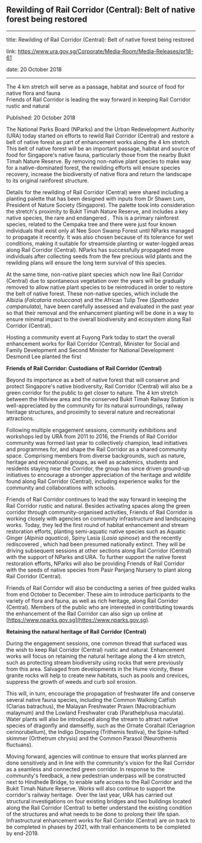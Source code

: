 ## Rewilding of Rail Corridor (Central): Belt of native forest being restored

---

title: Rewilding of Rail Corridor (Central): Belt of native forest being restored

link: https://www.ura.gov.sg/Corporate/Media-Room/Media-Releases/pr18-61

date: 20 October 2018

---

The 4 km stretch will serve as a passage, habitat and source of food for native flora and fauna  
Friends of Rail Corridor is leading the way forward in keeping Rail Corridor rustic and natural

Published: 20 October 2018

The National Parks Board (NParks) and the Urban Redevelopment Authority (URA) today started on efforts to rewild Rail Corridor (Central) and restore a belt of native forest as part of enhancement works along the 4 km stretch. This belt of native forest will be an important passage, habitat and source of food for Singapore's native fauna, particularly those from the nearby Bukit Timah Nature Reserve. By removing non-native plant species to make way for a native-dominated forest, the rewilding efforts will ensure species recovery, increase the biodiversity of native flora and return the landscape to its original rainforest structure.

Details for the rewilding of Rail Corridor (Central) were shared including a planting palette that has been designed with inputs from Dr Shawn Lum, President of Nature Society (Singapore). The palette took into consideration the stretch's proximity to Bukit Timah Nature Reserve, and includes a key native species, the rare and endangered .  This is a primary rainforest species, related to the Cempaka tree and there were just four known individuals that exist only at Nee Soon Swamp Forest until NParks managed to propagate it recently. It was also chosen because of its tolerance for wet conditions, making it suitable for streamside planting or water-logged areas along Rail Corridor (Central). NParks has successfully propagated more individuals after collecting seeds from the few precious wild plants and the rewilding plans will ensure the long term survival of this species.

At the same time, non-native plant species which now line Rail Corridor (Central) due to spontaneous vegetation over the years will be gradually removed to allow native plant species to be reintroduced in order to restore the belt of native forest. These non-native species, which include the Albizia (_Falcataria moluccana_) and the African Tulip Tree (_Spathodea campanulata_), have been carefully assessed and evaluated in the past year so that their removal and the enhancement planting will be done in a way to ensure minimal impact to the overall biodiversity and ecosystem along Rail Corridor (Central).

Hosting a community event at Fuyong Park today to start the overall enhancement works for Rail Corridor (Central), Minister for Social and Family Development and Second Minister for National Development Desmond Lee planted the first

**Friends of Rail Corridor: Custodians of Rail Corridor (Central)**

Beyond its importance as a belt of native forest that will conserve and protect Singapore's native biodiversity, Rail Corridor (Central) will also be a green corridor for the public to get closer to nature. The 4 km stretch between the Hillview area and the conserved Bukit Timah Railway Station is well-appreciated by the community for its natural surroundings, railway heritage structures, and proximity to several nature and recreational attractions.

Following multiple engagement sessions, community exhibitions and workshops led by URA from 2011 to 2016, the Friends of Rail Corridor community was formed last year to collectively champion, lead initiatives and programmes for, and shape the Rail Corridor as a shared community space. Comprising members from diverse backgrounds, such as nature, heritage and recreational groups, as well as academics, students and residents staying near the Corridor, the group has since driven ground-up initiatives to encourage a stronger appreciation of the heritage and wildlife found along Rail Corridor (Central), including experience walks for the community and collaborations with schools.

Friends of Rail Corridor continues to lead the way forward in keeping the Rail Corridor rustic and natural. Besides activating spaces along the green corridor through community-organised activities, Friends of Rail Corridor is working closely with agencies on community infrastructure and landscaping works. Today, they led the first round of habitat enhancement and stream restoration efforts, planting semi-aquatic native species such as Aquatic Ginger (_Alpinia aquatica_), Spiny Lasia (_Lasia spinose_) and the recently rediscovered , which had been presumed nationally extinct. They will be driving subsequent sessions at other sections along Rail Corridor (Central) with the support of NParks and URA. To further support the native forest restoration efforts, NParks will also be providing Friends of Rail Corridor with the seeds of native species from Pasir Panjang Nursery to plant along Rail Corridor (Central).

Friends of Rail Corridor will also be conducting a series of free guided walks from end October to December. These aim to introduce participants to the variety of flora and fauna, as well as rich heritage, along Rail Corridor (Central). Members of the public who are interested in contributing towards the enhancement of the Rail Corridor can also sign up online at [https://www.nparks.gov.sg](https://www.nparks.gov.sg).

**Retaining the natural heritage of Rail Corridor (Central)**

During the engagement sessions, one common thread that surfaced was the wish to keep Rail Corridor (Central) rustic and natural. Enhancement works will focus on retaining the natural heritage along the 4 km stretch, such as protecting stream biodiversity using rocks that were previously from this area. Salvaged from developments in the Hume vicinity, these granite rocks will help to create new habitats, such as pools and crevices, suppress the growth of weeds and curb soil erosion.

This will, in turn, encourage the propagation of freshwater life and conserve several native fauna species, including the Common Walking Catfish (Clarias batrachus), the Malayan Freshwater Prawn (Macrobrachium malaynum) and the Lowland Freshwater crab (Parathelphusa maculata). Water plants will also be introduced along the stream to attract native species of dragonfly and damselfly, such as the Ornate Coraltail (Ceriagrion cerinorubellum), the Indigo Dropwing (Trithemis festiva), the Spine-tufted skimmer (Orthetrum chrysis) and the Common Parasol (Neurothemis fluctuans).

Moving forward, agencies will continue to ensure that works planned are done sensitively and in line with the community's vision for the Rail Corridor as a seamless and connected green corridor. In response to the community's feedback, a new pedestrian underpass will be constructed next to Hindhede Bridge, to enable safe access to the Rail Corridor and the Bukit Timah Nature Reserve. Works will also continue to support the corridor's railway heritage.  Over the last year, URA has carried out structural investigations on four existing bridges and two buildings located along the Rail Corridor (Central) to better understand the existing condition of the structures and what needs to be done to prolong their life span. Infrastructural enhancement works for Rail Corridor (Central) are on track to be completed in phases by 2021, with trail enhancements to be completed by end-2019.
